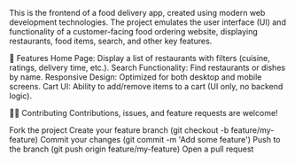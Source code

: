 This is the frontend of a food delivery app, created using modern web development technologies. The project emulates the user interface (UI) and functionality of a customer-facing food ordering website, displaying restaurants, food items, search, and other key features.

🎯 Features Home Page: Display a list of restaurants with filters (cuisine, ratings, delivery time, etc.). Search Functionality: Find restaurants or dishes by name. Responsive Design: Optimized for both desktop and mobile screens. Cart UI: Ability to add/remove items to a cart (UI only, no backend logic).

👩‍💻 Contributing Contributions, issues, and feature requests are welcome!

Fork the project Create your feature branch (git checkout -b feature/my-feature) Commit your changes (git commit -m 'Add some feature') Push to the branch (git push origin feature/my-feature) Open a pull request